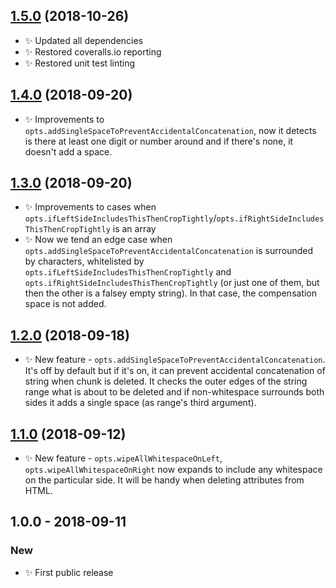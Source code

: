 ## [1.5.0] (2018-10-26)

- ✨ Updated all dependencies
- ✨ Restored coveralls.io reporting
- ✨ Restored unit test linting

## [1.4.0] (2018-09-20)

- ✨ Improvements to `opts.addSingleSpaceToPreventAccidentalConcatenation`, now it detects is there at least one digit or number around and if there's none, it doesn't add a space.

## [1.3.0] (2018-09-20)

- ✨ Improvements to cases when `opts.ifLeftSideIncludesThisThenCropTightly`/`opts.ifRightSideIncludesThisThenCropTightly` is an array
- ✨ Now we tend an edge case when `opts.addSingleSpaceToPreventAccidentalConcatenation` is surrounded by characters, whitelisted by `opts.ifLeftSideIncludesThisThenCropTightly` and `opts.ifRightSideIncludesThisThenCropTightly` (or just one of them, but then the other is a falsey empty string). In that case, the compensation space is not added.

## [1.2.0] (2018-09-18)

- ✨ New feature - `opts.addSingleSpaceToPreventAccidentalConcatenation`. It's off by default but if it's on, it can prevent accidental concatenation of string when chunk is deleted. It checks the outer edges of the string range what is about to be deleted and if non-whitespace surrounds both sides it adds a single space (as range's third argument).

## [1.1.0] (2018-09-12)

- ✨ New feature - `opts.wipeAllWhitespaceOnLeft`, `opts.wipeAllWhitespaceOnRight` now expands to include any whitespace on the particular side. It will be handy when deleting attributes from HTML.

## 1.0.0 - 2018-09-11

### New

- ✨ First public release

[1.5.0]: https://bitbucket.org/codsen/string-range-expander/branches/compare/v1.5.0%0Dv1.4.0#diff
[1.4.0]: https://bitbucket.org/codsen/string-range-expander/branches/compare/v1.4.0%0Dv1.3.0#diff
[1.3.0]: https://bitbucket.org/codsen/string-range-expander/branches/compare/v1.3.0%0Dv1.2.0#diff
[1.2.0]: https://bitbucket.org/codsen/string-range-expander/branches/compare/v1.2.0%0Dv1.1.3#diff
[1.1.0]: https://bitbucket.org/codsen/string-range-expander/branches/compare/v1.1.0%0Dv1.0.2#diff
